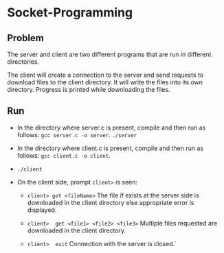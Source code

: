 # Socket-Programming

## Problem
The server and client are two different programs that are run in different directories.

The client will create a connection to the server and send requests to download files to the client directory. It will write the files into its own directory. Progress is printed while downloading the files.

## Run
- In the directory where server.c is present, compile and then run as follows:
`gcc server.c -o server`.
`./server`

- In the directory where client.c is present, compile and then run as follows:
`gcc client.c -o client`.
- `./client`

- On the client side, prompt `client>` is seen:
	- `client>​ get <fileName>`
	The file if exists at the server side is downloaded in the client directory else appropriate error is displayed.

	- `client> ​ get <file1> <file2> <file3>`
	Multiple files requested are downloaded in the client directory.

	- `client> ​ exit`
	Connection with the server is closed.`